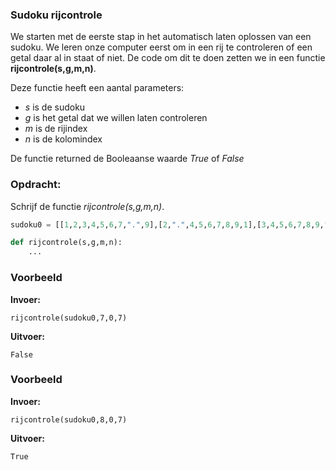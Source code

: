 ### Sudoku rijcontrole
We starten met de eerste stap in het automatisch laten oplossen van een sudoku. We leren onze computer eerst om in een rij te controleren of een getal daar al in staat of niet. De code om dit te doen zetten we in een functie **rijcontrole(s,g,m,n)**. 

Deze functie heeft een aantal parameters:

- *s* is de sudoku
- *g* is het getal dat we willen laten controleren
- *m* is de rijindex
- *n* is de kolomindex

De functie returned de Booleaanse waarde *True* of *False*


### Opdracht: 
Schrijf de functie *rijcontrole(s,g,m,n)*.
```python
sudoku0 = [[1,2,3,4,5,6,7,".",9],[2,".",4,5,6,7,8,9,1],[3,4,5,6,7,8,9,".",2],[4,5,".",7,8,9,1,2,3],[5,6,7,8,9,1,2,3,4],[6,7,8,9,1,2,3,4,5],[7,8,9,1,2,3,4,5,6],[8,9,1,2,3,4,5,6,7],[9,1,2,3,4,5,6,7,8]]

def rijcontrole(s,g,m,n):
    ...
```


### Voorbeeld
**Invoer:**

    rijcontrole(sudoku0,7,0,7)
**Uitvoer:**

    False

### Voorbeeld
**Invoer:**

    rijcontrole(sudoku0,8,0,7)
**Uitvoer:**

    True
